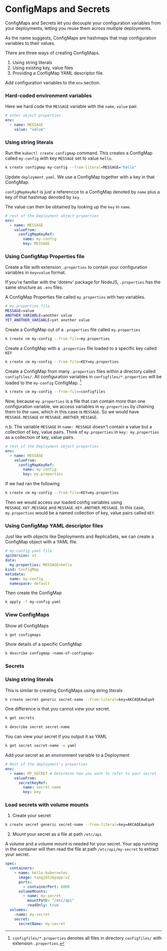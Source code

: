 # ConfigMaps and Secrets

ConfigMaps and Secrets let you decouple your configuration variables from your deployments, letting you reuse them across multiple deployments.

As the name suggests, ConfigMaps are hashmaps that map configuration variables to their values.

There are three ways of creating ConfigMaps.

1. Using string literals
2. Using existing key, value files
3. Providing a ConfigMap YAML descriptor file.

Add configuration variables to the `env` section.

### Hard-coded environment variables

Here we hard code the `MESSAGE` variable with the `name`, `value` pair.

```yaml
# other object properties
env:
  - name: MESSAGE
    value: "value"
```

### Using string literals

Run the `kubectl create configmap` command. This creates a ConfigMap called `my-config` with key `MESSAGE` set to value `hello`.

```bash
k create configmap my-config --from-literal=MESSAGE="hello"
```

Update `deployment.yaml`. We use a ConfigMap together with a key in that ConfigMap.

`configMapKeyRef` is just a referencce to a ConfigMap denoted by `name` plus a key of that hashmap denoted by `key`.

The value can then be obtained by looking up the `key` in `name`.

```yaml
# rest of the Deployment object properties
env:
  - name: MESSAGE
    valueFrom:
      configMapKeyRef:
        name: my-config
        key: MESSAGE
```

### Using ConfigMap Properties file

Create a file with extension `.properties` to contain your configuration variables in `key=value` format.

If you're familiar with the 'dotenv' package for NodeJS, `.properties` has the same structure as `.env` files.

A ConfigMap Properties file called `my.properties` with two variables.

```bash
# my.properties file
MESSAGE=value
ANOTHER_VARIABLE=another value
YET_ANOTHER_VARIABLE=yet another value
```

Create a ConfigMap out of a `.properties` file called `my.properties`

```bash
k create cm my-config --from-file=my.properties
```

Create a ConfigMap with a `.properties` file loaded to a specific key called `KEY`

```bash
k create cm my-config --from-file=KEY=my.properties
```

Create a ConfigMap from many `.properties` files within a directory called `configfiles/`. All configuration variables in `configfiles/*.properties` will be loaded to the `my-config` ConfigMap. [^1]

```bash
k create cm my-config --from-file=configfiles
```

Now, because `my.properties` is a file that can contain more than one configuration variable, we access variables in `my.properties` by chaining them to the `name`, which in this case is `MESSAGE`. So we would have `MESSAGE.MESSAGE` or `MESSAGE.ANOTHER_MESSAGE`.

n.b. The variable `MESSAGE` in `name: MESSAGE` doesn't contain a value but a collection of key, value pairs. Think of `my.properties` in `key: my.properties` as a collection of key, value pairs.

```yaml
# rest of the Deployment object properties
env:
  - name: MESSAGE
    valueFrom:
      configMapKeyRef:
        name: my-config
        key: my.properties
```

If we had ran the following

```bash
k create cm my-config --from-file=KEY=my.properties
```

Then we would access our loaded config variables using `MESSAGE.KEY.MESSAGE` and `MESSAGE.KEY.ANOTHER_MESSAGE`. In this case, `my.properties` would be a named collection of key, value pairs called `KEY`.

### Using ConfigMap YAML descriptor files

Just like with objects like Deployments and ReplicaSets, we can create a ConfigMap object with a YAML file.

```yaml
# my-config.yaml file
apiVersion: v1
data:
  my.properties: MESSAGE=hello
kind: ConfigMap
metadata:
  name: my-config
  namespace: default
```

Then create the ConfigMap

```bash
k apply -f my-config.yaml
```

### View ConfigMaps

Show all ConfigMaps

```bash
k get configmaps
```

Show details of a specific ConfigMap

```bash
k describe configmap <name-of-configmap>
```

### Secrets

### Using string literals

This is similar to creating ConfigMaps using string literals

```bash
k create secret generic secret-name --from-literal=key=AKCAQEAwEqa9
```

One difference is that you cannot view your secret.

```bash
k get secrets
```

```bash
k describe secret secret-name
```

You can view your secret if you output it as YAML

```bash
k get secret secret-name -o yaml
```

Add your secret as an environment variable to a Deployment

```yaml
# Rest of the deployment's properties
env:
  - name: MY_SECRET # Determine how you want to refer to your secret
    valueFrom:
      secretKeyRef:
        name: secret-name
        key: key
```

### Load secrets with volume mounts

1. Create your secret

```bash
k create secret generic secret-name --from-literal=key=AKCAQEAwEqa9
```

2. Mount your secret as a file at path `/etc/api`

A volume and a volume mount is needed for your secret.
Your app running in the container will then read the file at path `/etc/api/my-secret` to extract your secret.

```yaml
spec:
  containers:
    - name: hello-kubernetes
      image: tangjm5/myapp:v2
      ports:
        - containerPort: 8000
      volumeMounts:
        - name: my-secret
          mountPath: "/etc/api"
          readOnly: true
  volumes:
    -name: my-secret
    secret:
      secretName: my-secret
```

[^1]: `configfiles/*.properties` denotes all files in directory `configfiles/` with extension `.properties`.
